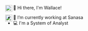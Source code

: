 👋 Hi there, I'm Wallace!
<a target="_blank" href="https://www.linkedin.com/in/wallace-amos-barbosa-bbb14556/">
  <img align="left" alt="LinkdeIN" width="22px" src="https://cdn.jsdelivr.net/npm/simple-icons@v3/icons/linkedin.svg" />
</a>

<a target="_blank" href="https://www.instagram.com/wallamosb/">
  <img align="left" alt="Instagram" width="22px" src="https://cdn.jsdelivr.net/npm/simple-icons@v3/icons/instagram.svg" />
</a>


- 🔭 I’m currently working at Sanasa
- 💻 I'm a System of Analyst




